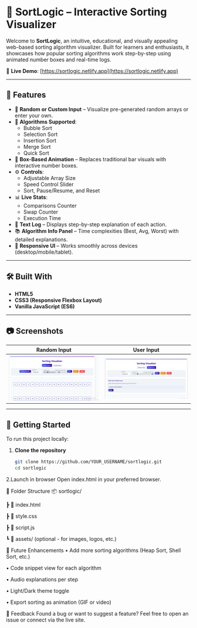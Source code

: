 # 🧠 SortLogic – Interactive Sorting Visualizer

Welcome to **SortLogic**, an intuitive, educational, and visually appealing web-based sorting algorithm visualizer. Built for learners and enthusiasts, it showcases how popular sorting algorithms work step-by-step using animated number boxes and real-time logs.

🔗 **Live Demo**: [https://sortlogic.netlify.app](https://sortlogic.netlify.app)

---

## 📌 Features

- 🎲 **Random or Custom Input** – Visualize pre-generated random arrays or enter your own.
- 🧠 **Algorithms Supported**:
  - Bubble Sort
  - Selection Sort
  - Insertion Sort
  - Merge Sort
  - Quick Sort
- 🎨 **Box-Based Animation** – Replaces traditional bar visuals with interactive number boxes.
- ⚙️ **Controls**:
  - Adjustable Array Size
  - Speed Control Slider
  - Sort, Pause/Resume, and Reset
- 📊 **Live Stats**:
  - Comparisons Counter
  - Swap Counter
  - Execution Time
- 📝 **Text Log** – Displays step-by-step explanation of each action.
- 📚 **Algorithm Info Panel** – Time complexities (Best, Avg, Worst) with detailed explanations.
- 📱 **Responsive UI** – Works smoothly across devices (desktop/mobile/tablet).

---

## 🛠️ Built With

- **HTML5**
- **CSS3 (Responsive Flexbox Layout)**
- **Vanilla JavaScript (ES6)**

---

## 📷 Screenshots

| Random Input | User Input |
|------|---------|
| ![Home](./Home.png) | ![Sorting](./user-input.png) |

---

## 🚀 Getting Started

To run this project locally:

1. **Clone the repository**  
   ```bash
   git clone https://github.com/YOUR_USERNAME/sortlogic.git
   cd sortlogic

2.Launch in browser
Open index.html in your preferred browser.

📁 Folder Structure
 📦 sortlogic/
 
  ┣ 📜 index.html
 
  ┣ 📜 style.css
 
  ┣ 📜 script.js
 
  ┗ 📂 assets/ (optional - for images, logos, etc.)


🌟 Future Enhancements
   • Add more sorting algorithms (Heap Sort, Shell Sort, etc.)

   • Code snippet view for each algorithm

   • Audio explanations per step

   • Light/Dark theme toggle

   • Export sorting as animation (GIF or video)

📨 Feedback
Found a bug or want to suggest a feature? Feel free to open an issue or connect via the live site.


